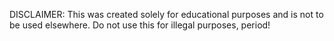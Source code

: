 DISCLAIMER: This was created solely for educational purposes and is not to be used elsewhere. Do not use this for illegal purposes, period!
